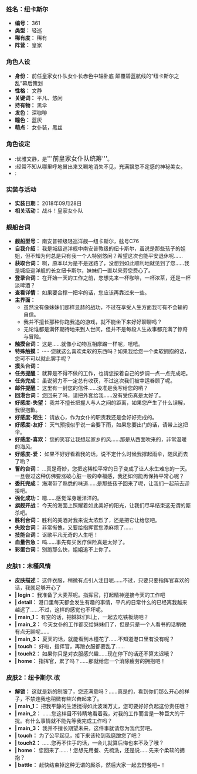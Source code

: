 ### 姓名：纽卡斯尔
* **编号：** 361
* **类型：** 轻巡
* **稀有度：** 稀有
* **阵营：** 皇家


### 角色人设
* **身份：** 前任皇家女仆队女仆长赤色中轴卧底 颠覆碧蓝航线的“纽卡斯尔之乱”幕后策划
* **性格：** 文静
* **关键词：** 平凡、悠闲
* **持有物：** 黑伞
* **发色：** 深咖啡
* **瞳色：** 蓝灰
* **萌点：** 女仆装，黑丝


### 角色设定
* :优雅文静，是<big>'''前皇家女仆队统筹'''</big>。
* :经常不知从哪里呼地冒出来又唰地消失不见，充满飘忽不定感的神秘美女。
* :


### 实装与活动
* **实装日期：** 2018年09月28日
* **相关活动：** 战斗！皇家女仆队


### 舰船台词
* **舰船型号：** 南安普顿级轻巡洋舰—纽卡斯尔，舷号C76
* **自我介绍：** 我是城级巡洋舰中南安普敦级的纽卡斯尔，虽说是那些孩子的姐姐，但不知为何总是只有我一个人特别悠闲？希望这次也能平安退休呢……
* **获取台词：** 啊，原本以为是不是迷路了，没想到如此顺利地就见到了您……我是城级巡洋舰的长女纽卡斯尔，妹妹们一直以来劳您费心了。
* **登录台词：** 在开始一天的工作之前，您想先来一杯咖啡，一杯浓茶，还是一杯淡啤酒？
* **查看详情：** 如果要合撑一把伞的话，您应该再靠过来一些。
* **主界面：**
  * 虽然没有像妹妹们那样显赫的战功，不过在享受人生方面我可有不会输的自信。
  * 我并不擅长那种你跑我追的游戏，就不能坐下来好好聊聊吗？
  * 无论谁都是满怀期待地来到人世间，但并不是每段人生故事都充满了惊奇与冒险。
* **触摸台词：** 这是……就像小动物互相摩蹭一样呢，嘻嘻。
* **特殊触摸：** ······您就这么喜欢柔软的东西吗？如果我给您一个柔软拥抱的话，您可不可以就此罢手呢？
* **摸头台词：** 
* **任务提醒：** 就算是不得不做的工作，也请您按着自己的步调一点一点完成吧。
* **任务完成：** 虽说努力不一定总有收获，不过这次我们被幸运眷顾了呢。
* **邮件提醒：** 这里有一封您的信件……没准是我写给您的哟？
* **回港台词：** 您回来了吗，请把外套给我……没有受伤真是太好了。
* **好感度-失望：** 我并不擅长把握人与人之间的距离，如果您产生了什么误解，我很抱歉。
* **好感度-陌生：** 请放心，作为女仆的职责我还是会好好完成的。
* **好感度-友好：** 天气预报似乎说一会要下雨，如果您要出门的话，请带上这把伞。
* **好感度-喜欢：** 您的笑容让我想起家乡的风……那是从西面吹来的，非常温暖的海风。
* **好感度-爱：** 如果不好好看着我的话，说不定什么时候我撑起雨伞，随风而去了哟？
* **誓约台词：** …真是奇妙，您把这稀松平常的日子变成了让人永生难忘的一天。一旦尝过这种仿佛要涨破心脏一般的幸福感，我还如何能再保持平常心呢？
* **委托完成：** 海潮带了熟悉的味道……是那些孩子回来了呢，让我们一起前去迎接吧。
* **强化成功：** 嗯……感觉浑身暖洋洋的。
* **旗舰开战：** 今天的海面上照耀着如此美好的阳光，让我们尽早结束这无谓的厮杀吧。
* **胜利台词：** 胜利的美酒对我来说太浓烈了，还是把它让给您吧。
* **失败台词：** 非常惭愧，又要给指挥官您添麻烦了……
* **技能台词：** 讴歌平凡无奇的人生吧！
* **血量告急：** 呜……事先有买医疗保险真是太好了。
* **彩蛋台词：** 别跑那么快，姐姐追不上你了。


### 皮肤1：木槿风情
* **皮肤描述：** 这件衣服，稍微有点引人注目呢……不过，只要只要指挥官喜欢的话，我就足够开心了
* **| login：** 我准备了大麦茶呢。指挥官，打起精神迎接今天的工作吧
* **| detail：** 港口里每天都会发生有趣的事情，平凡的日常什么的已经离我越来越远了……不过，这样的感觉也不坏呢。
* **| main_1：** 有空的话，把妹妹们叫上，一起去吃铁板烧吧？
* **| main_2：** 今天女仆的工作都交给妹妹们了，但是只是一个人看书的话稍微有点无聊呢……
* **| main_3：** 夏天的话，就能看到木槿花了……不知道港口里有没有呢？
* **| touch：** 好啦，指挥官，再蹭衣服都要乱了……
* **| touch2：** 如果你只是对衣服感兴趣……现在停下的话还不算太迟哦？
* **| home：** 指挥官，累了吗？……那就给您一个消除疲劳的拥抱吧！


### 皮肤2：纽卡斯尔.改
* **解锁：** 这就是新的制服了，您还满意吗？……真是的，看到你们那么开心的样子，不禁连我也稍微有些兴奋起来了。
* **| main_1：** 把我平静的生活搅得如此波澜万丈，您可要好好负起这份责任哦？
* **| main_2：** ……您这样目不转睛地看着我，对我的工作而言是一种巨大的干扰。有什么事情就不能先等我完成工作吗？
* **| main_3：** 我并不擅长期望未来，这件事就请您为我代劳吧。
* **| touch：** 为了公平起见，接下来该轮到我磨蹭您了吧？
* **| touch2：** ……您再不住手的话，一会儿就算后悔也来不及了哦？
* **| home：** 您回来了……！您想先用餐、先梳洗，还是说……先来个柔软的拥抱？
* **| battle：** 赶快结束掉这种无谓的厮杀，然后大家一起去野餐吧~！
